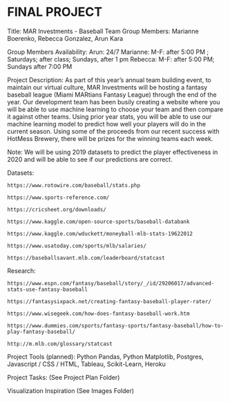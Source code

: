# FINAL PROJECT

Title: MAR Investments - Baseball Team
Group Members: Marianne Boerenko, Rebecca Gonzalez, Arun Kara

Group Members Availability: 
	Arun: 24/7
	Marianne: M-F: after 5:00 PM ; Saturdays; after class; Sundays, after 1 pm
	Rebecca:  M-F: after 5:00 PM; Sundays after 7:00 PM

Project Description: As part of this year’s annual team building event, to maintain our virtual culture, MAR Investments will be hosting a fantasy baseball league (Miami MARtians Fantasy League) through the end of the year.  Our development team has been busily creating a website where you will be able to use machine learning to choose your team and then compare it against other teams.  Using prior year stats, you will be able to use our machine learning model to predict how well your players will do in the current season.  Using some of the proceeds from our recent success with HotMess Brewery, there will be prizes for the winning teams each week. 

Note:  We will be using 2019 datasets to predict the player effectiveness in 2020 and will be able to see if our predictions are correct.

Datasets: 
  
  	https://www.rotowire.com/baseball/stats.php
  
 	https://www.sports-reference.com/
  
 	https://cricsheet.org/downloads/
  
  	https://www.kaggle.com/open-source-sports/baseball-databank
  
  	https://www.kaggle.com/wduckett/moneyball-mlb-stats-19622012
  
  	https://www.usatoday.com/sports/mlb/salaries/
  
  	https://baseballsavant.mlb.com/leaderboard/statcast 
  



Research:

  	https://www.espn.com/fantasy/baseball/story/_/id/29206017/advanced-stats-use-fantasy-baseball
	
  	https://fantasysixpack.net/creating-fantasy-baseball-player-rater/ 
	
  	https://www.wisegeek.com/how-does-fantasy-baseball-work.htm
	
  	https://www.dummies.com/sports/fantasy-sports/fantasy-baseball/how-to-play-fantasy-baseball/
	
  	http://m.mlb.com/glossary/statcast 
  
Project Tools (planned):
  Python Pandas, 
  Python Matplotlib, 
  Postgres, 
  Javascript / CSS / HTML, 
  Tableau, 
  Scikit-Learn, 
  Heroku

Project Tasks: (See Project Plan Folder)

Visualization Inspiration (See Images Folder)
